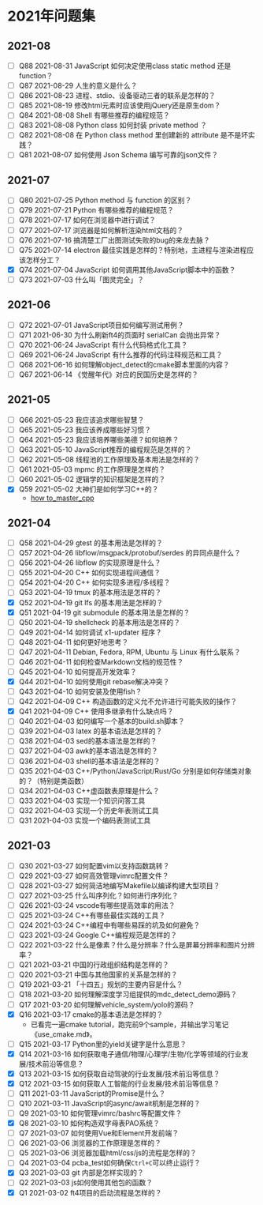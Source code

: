 # 2021年问题集

## 2021-08

- [ ] Q88 2021-08-31 JavaScript 如何决定使用class static method 还是 function？
- [ ] Q87 2021-08-29 人生的意义是什么？
- [ ] Q86 2021-08-23 进程、stdio、设备驱动三者的联系是怎样的？
- [ ] Q85 2021-08-19 修改html元素时应该使用jQuery还是原生dom？
- [ ] Q84 2021-08-08 Shell 有哪些推荐的编程规范？
- [ ] Q83 2021-08-08 Python class 如何封装 private method ？
- [ ] Q82 2021-08-08 在 Python class method 里创建新的 attribute 是不是坏实践？
- [ ] Q81 2021-08-07 如何使用 Json Schema 编写可靠的json文件？

## 2021-07

- [ ] Q80 2021-07-25 Python method 与 function 的区别？
- [ ] Q79 2021-07-21 Python 有哪些推荐的编程规范？
- [ ] Q78 2021-07-17 如何在浏览器中进行调试？
- [ ] Q77 2021-07-17 浏览器是如何解析渲染html文档的？
- [ ] Q76 2021-07-16 搞清楚工厂出图测试失败的bug的来龙去脉？
- [ ] Q75 2021-07-14 electron 最佳实践是怎样的？特别地，主进程与渲染进程应该怎样分工？
- [x] Q74 2021-07-04 JavaScript 如何调用其他JavaScript脚本中的函数？
- [ ] Q73 2021-07-03 什么叫「图灵完全」？

## 2021-06

- [ ] Q72 2021-07-01 JavaScript项目如何编写测试用例？
- [ ] Q71 2021-06-30 为什么刷新ft4的页面时 serialCan 会抛出异常？
- [ ] Q70 2021-06-24 JavaScript 有什么代码格式化工具？
- [ ] Q69 2021-06-24 JavaScript 有什么推荐的代码注释规范和工具？
- [ ] Q68 2021-06-16 如何理解object_detect的cmake脚本里面的内容？
- [ ] Q67 2021-06-14 《觉醒年代》对应的民国历史是怎样的？

## 2021-05

- [ ] Q66 2021-05-23 我应该追求哪些智慧？
- [ ] Q65 2021-05-23 我应该养成哪些好习惯？
- [ ] Q64 2021-05-23 我应该培养哪些美德？如何培养？
- [ ] Q63 2021-05-10 JavaScript推荐的编程规范是怎样的？
- [ ] Q62 2021-05-08 线程池的工作原理及基本用法是怎样的？
- [ ] Q61 2021-05-03 mpmc 的工作原理是怎样的？
- [ ] Q60 2021-05-02 逻辑学的知识框架是怎样的？
- [x] Q59 2021-05-02 大神们是如何学习C++的？
  - [how to_master_cpp](https://github.com/whl1729/note/tree/master/method/programming/how_to_master_cpp.md)

## 2021-04

- [ ] Q58 2021-04-29 gtest 的基本用法是怎样的？
- [ ] Q57 2021-04-26 libflow/msgpack/protobuf/serdes 的异同点是什么？
- [ ] Q56 2021-04-26 libflow 的实现原理是什么？
- [ ] Q55 2021-04-20 C++ 如何实现进程间通信？
- [ ] Q54 2021-04-20 C++ 如何实现多进程/多线程？
- [ ] Q53 2021-04-19 tmux 的基本用法是怎样的？
- [x] Q52 2021-04-19 git lfs 的基本用法是怎样的？
- [x] Q51 2021-04-19 git submodule 的基本用法是怎样的？
- [ ] Q50 2021-04-19 shellcheck 的基本用法是怎样的？
- [ ] Q49 2021-04-14 如何调试 x1-updater 程序？
- [ ] Q48 2021-04-11 如何更好地思考？
- [ ] Q47 2021-04-11 Debian, Fedora, RPM, Ubuntu 与 Linux 有什么联系？
- [ ] Q46 2021-04-11 如何检查Markdown文档的规范性？
- [ ] Q45 2021-04-10 如何提高开发效率？
- [x] Q44 2021-04-10 如何使用git rebase解决冲突？
- [ ] Q43 2021-04-10 如何安装及使用fish？
- [ ] Q42 2021-04-09 C++ 构造函数的定义允不允许进行可能失败的操作？
- [x] Q41 2021-04-09 C++ 使用多继承有什么缺点吗？
- [ ] Q40 2021-04-03 如何编写一个基本的build.sh脚本？
- [ ] Q39 2021-04-03 latex 的基本语法是怎样的？
- [ ] Q38 2021-04-03 sed的基本语法是怎样的？
- [ ] Q37 2021-04-03 awk的基本语法是怎样的？
- [ ] Q36 2021-04-03 shell的基本语法是怎样的？
- [ ] Q35 2021-04-03 C++/Python/JavaScript/Rust/Go 分别是如何存储类对象的？（特别是类函数）
- [ ] Q34 2021-04-03 C++虚函数表原理是什么？
- [ ] Q33 2021-04-03 实现一个知识问答工具
- [ ] Q32 2021-04-03 实现一个历史年表测试工具
- [ ] Q31 2021-04-03 实现一个编码表测试工具

## 2021-03

- [ ] Q30 2021-03-27 如何配置vim以支持函数跳转？
- [ ] Q29 2021-03-27 如何高效管理vimrc配置文件？
- [ ] Q28 2021-03-27 如何简洁地编写Makefile以编译构建大型项目？
- [ ] Q27 2021-03-25 什么叫序列化？如何进行序列化？
- [ ] Q26 2021-03-24 vscode有哪些提高效率的用法？
- [ ] Q25 2021-03-24 C++有哪些最佳实践的工具？
- [ ] Q24 2021-03-24 C++编程中有哪些易踩的坑及如何避免？
- [ ] Q23 2021-03-24 Google C++编程规范是怎样的？
- [ ] Q22 2021-03-22 什么是像素？什么是分辨率？什么是屏幕分辨率和图片分辨率？
- [ ] Q21 2021-03-21 中国的行政组织结构是怎样的？
- [ ] Q20 2021-03-21 中国与其他国家的关系是怎样的？
- [ ] Q19 2021-03-21 「十四五」规划的主要内容是什么？
- [ ] Q18 2021-03-20 如何理解深度学习组提供的mdc_detect_demo源码？
- [ ] Q17 2021-03-20 如何理解vehicle_system/yolo的源码？
- [x] Q16 2021-03-17 cmake的基本语法是怎样的？
  - 已看完一遍cmake tutorial，跑完前9个sample，并输出学习笔记《use_cmake.md》。
- [ ] Q15 2021-03-17 Python里的yield关键字是什么意思？
- [x] Q14 2021-03-16 如何获取电子通信/物理/心理学/生物/化学等领域的行业发展/技术前沿等信息？
- [x] Q13 2021-03-15 如何获取自动驾驶的行业发展/技术前沿等信息？
- [x] Q12 2021-03-15 如何获取人工智能的行业发展/技术前沿等信息？
- [ ] Q11 2021-03-11 JavaScript的Promise是什么？
- [ ] Q10 2021-03-11 JavaScript的async/await机制是怎样的？
- [ ] Q9 2021-03-10 如何管理vimrc/bashrc等配置文件？
- [x] Q8 2021-03-10 如何构造双字母表PAO系统？
- [ ] Q7 2021-03-07 如何使用Vue和Element开发前端？
- [ ] Q6 2021-03-06 浏览器的工作原理是怎样的？
- [ ] Q5 2021-03-06 浏览器加载html/css/js的流程是怎样的？
- [ ] Q4 2021-03-04 pcba_test如何确保`Ctrl+C`可以终止运行？
- [x] Q3 2021-03-03 git 内部是怎样实现的？
- [ ] Q2 2021-03-03 js如何使用其他包的函数？
- [x] Q1 2021-03-02 ft4项目的启动流程是怎样的？
